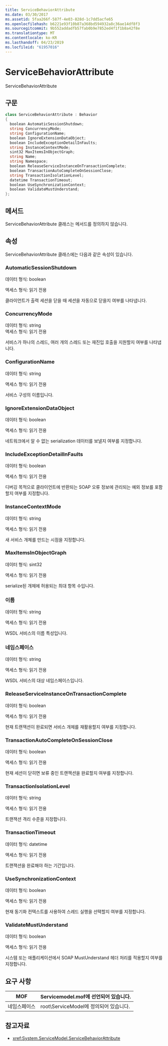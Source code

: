 ```yaml
---
title: ServiceBehaviorAttribute
ms.date: 03/30/2017
ms.assetid: 5faa266f-587f-4e03-828d-1c7dd5acfe65
ms.openlocfilehash: b6221e93f10b87a368bd594932a8c36ae14df8f3
ms.sourcegitcommit: 9b552addadfb57fab0b9e7852ed4f1f1b8a42f8e
ms.translationtype: MT
ms.contentlocale: ko-KR
ms.lasthandoff: 04/23/2019
ms.locfileid: "61957016"
---
```

# <a name="servicebehaviorattribute"></a>ServiceBehaviorAttribute
ServiceBehaviorAttribute  
  
## <a name="syntax"></a>구문  
  
```csharp
class ServiceBehaviorAttribute : Behavior  
{  
  boolean AutomaticSessionShutdown;  
  string ConcurrencyMode;  
  string ConfigurationName;  
  boolean IgnoreExtensionDataObject;  
  boolean IncludeExceptionDetailInFaults;  
  string InstanceContextMode;  
  sint32 MaxItemsInObjectGraph;  
  string Name;  
  string Namespace;  
  boolean ReleaseServiceInstanceOnTransactionComplete;  
  boolean TransactionAutoCompleteOnSessionClose;  
  string TransactionIsolationLevel;  
  datetime TransactionTimeout;  
  boolean UseSynchronizationContext;  
  boolean ValidateMustUnderstand;  
};  
```  
  
## <a name="methods"></a>메서드  
 ServiceBehaviorAttribute 클래스는 메서드를 정의하지 않습니다.  
  
## <a name="properties"></a>속성  
 ServiceBehaviorAttribute 클래스에는 다음과 같은 속성이 있습니다.  
  
### <a name="automaticsessionshutdown"></a>AutomaticSessionShutdown  
 데이터 형식: boolean  
  
 액세스 형식: 읽기 전용  
  
 클라이언트가 출력 세션을 닫을 때 세션을 자동으로 닫을지 여부를 나타냅니다.  
  
### <a name="concurrencymode"></a>ConcurrencyMode  
 데이터 형식: string  
액세스 형식: 읽기 전용  
  
 서비스가 하나의 스레드, 여러 개의 스레드 또는 재진입 호출을 지원할지 여부를 나타냅니다.  
  
### <a name="configurationname"></a>ConfigurationName  
 데이터 형식: string  
  
 액세스 형식: 읽기 전용  
  
 서비스 구성의 이름입니다.  
  
### <a name="ignoreextensiondataobject"></a>IgnoreExtensionDataObject  
 데이터 형식: boolean  
  
 액세스 형식: 읽기 전용  
  
 네트워크에서 알 수 없는 serialization 데이터를 보낼지 여부를 지정합니다.  
  
### <a name="includeexceptiondetailinfaults"></a>IncludeExceptionDetailInFaults  
 데이터 형식: boolean  
  
 액세스 형식: 읽기 전용  
  
 디버깅 목적으로 클라이언트에 반환되는 SOAP 오류 정보에 관리되는 예외 정보를 포함할지 여부를 지정합니다.  
  
### <a name="instancecontextmode"></a>InstanceContextMode  
 데이터 형식: string  
  
 액세스 형식: 읽기 전용  
  
 새 서비스 개체를 만드는 시점을 지정합니다.  
  
### <a name="maxitemsinobjectgraph"></a>MaxItemsInObjectGraph  
 데이터 형식: sint32  
  
 액세스 형식: 읽기 전용  
  
 serialize된 개체에 허용되는 최대 항목 수입니다.  
  
### <a name="name"></a>이름  
 데이터 형식: string  
  
 액세스 형식: 읽기 전용  
  
 WSDL 서비스의 이름 특성입니다.  
  
### <a name="namespace"></a>네임스페이스  
 데이터 형식: string  
  
 액세스 형식: 읽기 전용  
  
 WSDL 서비스의 대상 네임스페이스입니다.  
  
### <a name="releaseserviceinstanceontransactioncomplete"></a>ReleaseServiceInstanceOnTransactionComplete  
 데이터 형식: boolean  
  
 액세스 형식: 읽기 전용  
  
 현재 트랜잭션이 완료되면 서비스 개체를 재활용할지 여부를 지정합니다.  
  
### <a name="transactionautocompleteonsessionclose"></a>TransactionAutoCompleteOnSessionClose  
 데이터 형식: boolean  
  
 액세스 형식: 읽기 전용  
  
 현재 세션이 닫히면 보류 중인 트랜잭션을 완료할지 여부를 지정합니다.  
  
### <a name="transactionisolationlevel"></a>TransactionIsolationLevel  
 데이터 형식: string  
  
 액세스 형식: 읽기 전용  
  
 트랜잭션 격리 수준을 지정합니다.  
  
### <a name="transactiontimeout"></a>TransactionTimeout  
 데이터 형식: datetime  
  
 액세스 형식: 읽기 전용  
  
 트랜잭션을 완료해야 하는 기간입니다.  
  
### <a name="usesynchronizationcontext"></a>UseSynchronizationContext  
 데이터 형식: boolean  
  
 액세스 형식: 읽기 전용  
  
 현재 동기화 컨텍스트를 사용하여 스레드 실행을 선택할지 여부를 지정합니다.  
  
### <a name="validatemustunderstand"></a>ValidateMustUnderstand  
 데이터 형식: boolean  
  
 액세스 형식: 읽기 전용  
  
 시스템 또는 애플리케이션에서 SOAP MustUnderstand 헤더 처리를 적용할지 여부를 지정합니다.  
  
## <a name="requirements"></a>요구 사항  
  
|MOF|Servicemodel.mof에 선언되어 있습니다.|  
|---------|-----------------------------------|  
|네임스페이스|root\ServiceModel에 정의되어 있습니다.|  
  
## <a name="see-also"></a>참고자료

- <xref:System.ServiceModel.ServiceBehaviorAttribute>
